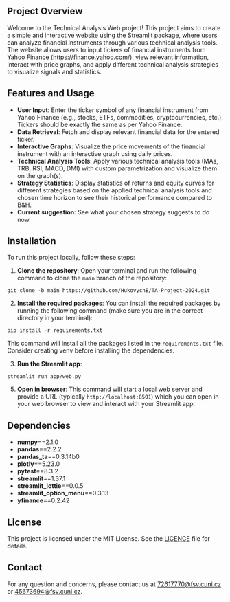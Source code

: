 ## Project Overview

Welcome to the Technical Analysis Web project! This project aims to create a simple and interactive website using the Streamlit package, where users can analyze financial instruments through various technical analysis tools. The website allows users to input tickers of financial instruments from Yahoo Finance (https://finance.yahoo.com/), view relevant information, interact with price graphs, and apply different technical analysis strategies to visualize signals and statistics.

## Features and Usage

- **User Input**: Enter the ticker symbol of any financial instrument from Yahoo Finance (e.g., stocks, ETFs, commodities, cryptocurrencies, etc.). Tickers should be exactly the same as per Yahoo Finance.
- **Data Retrieval**: Fetch and display relevant financial data for the entered ticker.
- **Interactive Graphs**: Visualize the price movements of the financial instrument with an interactive graph using daily prices.
- **Technical Analysis Tools**: Apply various technical analysis tools (MAs, TRB, RSI, MACD, DMI) with custom parametrization and visualize them on the graph(s).
- **Strategy Statistics**: Display statistics of returns and equity curves for different strategies based on the applied technical analysis tools and chosen time horizon to see their historical performance compared to B&H.
- **Current suggestion**: See what your chosen strategy suggests to do now.

## Installation

To run this project locally, follow these steps:


1. **Clone the repository**: Open your terminal and run the following command to clone the <code>main</code> branch of the repository:
```
git clone -b main https://github.com/HukovychB/TA-Project-2024.git
```

2. **Install the required packages**: You can install the required packages by running the following command (make sure you are in the correct directory in your terminal):
```
pip install -r requirements.txt
```
This command will install all the packages listed in the `requirements.txt` file. Consider creating venv before installing the dependencies.

3. **Run the Streamlit app**:
```
streamlit run app/web.py
```
5. **Open in browser**: This command will start a local web server and provide a URL (typically <code>http://localhost:8501</code>) which you can open in your web browser to view and interact with your Streamlit app.

## Dependencies
- **numpy**==2.1.0
- **pandas**==2.2.2
- **pandas_ta**==0.3.14b0
- **plotly**==5.23.0
- **pytest**==8.3.2
- **streamlit**==1.37.1
- **streamlit_lottie**==0.0.5
- **streamlit_option_menu**==0.3.13
- **yfinance**==0.2.42

## License
This project is licensed under the MIT License. See the [LICENCE](LICENCE.htm) file for details.

## Contact
For any question and concerns, please contact us at 72617770@fsv.cuni.cz or 45673694@fsv.cuni.cz.

